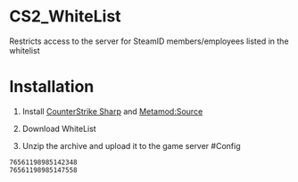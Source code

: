 # CS2_WhiteList
Restricts access to the server for SteamID members/employees listed in the whitelist
# Installation
1. Install [CounterStrike Sharp](https://github.com/roflmuffin/CounterStrikeSharp) and [Metamod:Source](https://www.sourcemm.net/downloads.php/?branch=master)

2. Download WhiteList

3. Unzip the archive and upload it to the game server
#Config
```
76561198985142348
76561198985147558
```
